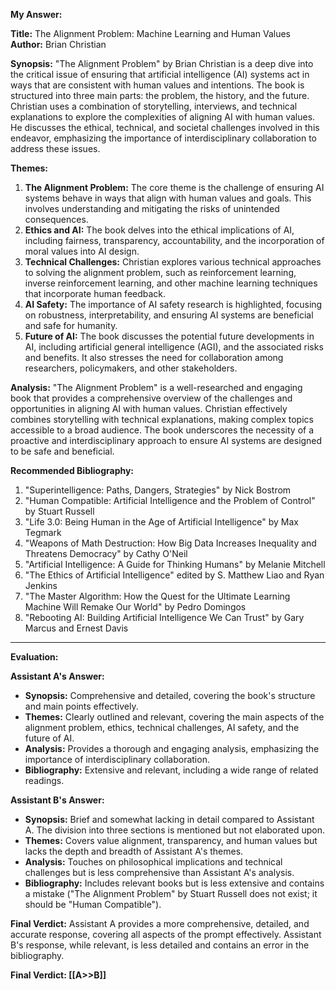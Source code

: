 
**My Answer:**

**Title:** The Alignment Problem: Machine Learning and Human Values  
**Author:** Brian Christian

**Synopsis:**
"The Alignment Problem" by Brian Christian is a deep dive into the critical issue of ensuring that artificial intelligence (AI) systems act in ways that are consistent with human values and intentions. The book is structured into three main parts: the problem, the history, and the future. Christian uses a combination of storytelling, interviews, and technical explanations to explore the complexities of aligning AI with human values. He discusses the ethical, technical, and societal challenges involved in this endeavor, emphasizing the importance of interdisciplinary collaboration to address these issues.

**Themes:**
1. **The Alignment Problem:** The core theme is the challenge of ensuring AI systems behave in ways that align with human values and goals. This involves understanding and mitigating the risks of unintended consequences.
2. **Ethics and AI:** The book delves into the ethical implications of AI, including fairness, transparency, accountability, and the incorporation of moral values into AI design.
3. **Technical Challenges:** Christian explores various technical approaches to solving the alignment problem, such as reinforcement learning, inverse reinforcement learning, and other machine learning techniques that incorporate human feedback.
4. **AI Safety:** The importance of AI safety research is highlighted, focusing on robustness, interpretability, and ensuring AI systems are beneficial and safe for humanity.
5. **Future of AI:** The book discusses the potential future developments in AI, including artificial general intelligence (AGI), and the associated risks and benefits. It also stresses the need for collaboration among researchers, policymakers, and other stakeholders.

**Analysis:**
"The Alignment Problem" is a well-researched and engaging book that provides a comprehensive overview of the challenges and opportunities in aligning AI with human values. Christian effectively combines storytelling with technical explanations, making complex topics accessible to a broad audience. The book underscores the necessity of a proactive and interdisciplinary approach to ensure AI systems are designed to be safe and beneficial.

**Recommended Bibliography:**
1. "Superintelligence: Paths, Dangers, Strategies" by Nick Bostrom
2. "Human Compatible: Artificial Intelligence and the Problem of Control" by Stuart Russell
3. "Life 3.0: Being Human in the Age of Artificial Intelligence" by Max Tegmark
4. "Weapons of Math Destruction: How Big Data Increases Inequality and Threatens Democracy" by Cathy O'Neil
5. "Artificial Intelligence: A Guide for Thinking Humans" by Melanie Mitchell
6. "The Ethics of Artificial Intelligence" edited by S. Matthew Liao and Ryan Jenkins
7. "The Master Algorithm: How the Quest for the Ultimate Learning Machine Will Remake Our World" by Pedro Domingos
8. "Rebooting AI: Building Artificial Intelligence We Can Trust" by Gary Marcus and Ernest Davis

---

**Evaluation:**

**Assistant A's Answer:**
- **Synopsis:** Comprehensive and detailed, covering the book's structure and main points effectively.
- **Themes:** Clearly outlined and relevant, covering the main aspects of the alignment problem, ethics, technical challenges, AI safety, and the future of AI.
- **Analysis:** Provides a thorough and engaging analysis, emphasizing the importance of interdisciplinary collaboration.
- **Bibliography:** Extensive and relevant, including a wide range of related readings.

**Assistant B's Answer:**
- **Synopsis:** Brief and somewhat lacking in detail compared to Assistant A. The division into three sections is mentioned but not elaborated upon.
- **Themes:** Covers value alignment, transparency, and human values but lacks the depth and breadth of Assistant A's themes.
- **Analysis:** Touches on philosophical implications and technical challenges but is less comprehensive than Assistant A's analysis.
- **Bibliography:** Includes relevant books but is less extensive and contains a mistake ("The Alignment Problem" by Stuart Russell does not exist; it should be "Human Compatible").

**Final Verdict:**
Assistant A provides a more comprehensive, detailed, and accurate response, covering all aspects of the prompt effectively. Assistant B's response, while relevant, is less detailed and contains an error in the bibliography.

**Final Verdict: [[A>>B]]**